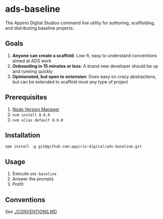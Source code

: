 # ads-baseline

The Appirio Digital Studios command line utility for authoring, scaffolding, and distributing baseline projects.

## Goals

1. **Anyone can create a scaffold**: Low-fi, easy to understand conventions aimed at ADS work
1. **Onboarding in 15 minutes or less**: A brand new developer should be up and running quickly
1. **Opinionated, but open to extension**: Goes easy on crazy abstractions, but can be extended to scaffold most any type of project

## Prerequisites

1. [Node Version Manager](https://github.com/creationix/nvm)
1. `nvm install 8.6.0`
1. `nvm alias default 8.6.0`

## Installation

`npm install -g git@github.com:appirio-digital/ads-baseline.git`

## Usage

1. Execute `ads-baseline`
1. Answer the prompts
1. Profit

## Conventions

See [./CONVENTIONS.MD](CONVENTIONS.MD)

